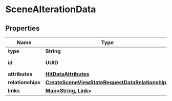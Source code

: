 

# SceneAlterationData


## Properties

Name | Type | Description | Notes
------------ | ------------- | ------------- | -------------
**type** | **String** |  | 
**id** | **UUID** | ID of the resource. | 
**attributes** | [**HitDataAttributes**](HitDataAttributes.md) |  | 
**relationships** | [**CreateSceneViewStateRequestDataRelationships**](CreateSceneViewStateRequestDataRelationships.md) |  | 
**links** | [**Map&lt;String, Link&gt;**](Link.md) |  |  [optional]



